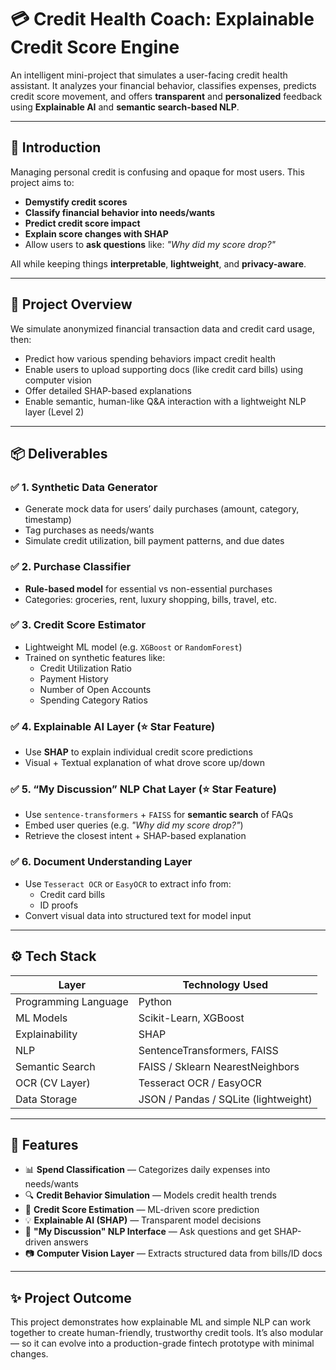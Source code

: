 # 💳 Credit Health Coach: Explainable Credit Score Engine

An intelligent mini-project that simulates a user-facing credit health assistant. It analyzes your financial behavior, classifies expenses, predicts credit score movement, and offers **transparent** and **personalized** feedback using **Explainable AI** and **semantic search-based NLP**.

---

## 📌 Introduction

Managing personal credit is confusing and opaque for most users. This project aims to:
- **Demystify credit scores**
- **Classify financial behavior into needs/wants**
- **Predict credit score impact**
- **Explain score changes with SHAP**
- Allow users to **ask questions** like: *"Why did my score drop?"*

All while keeping things **interpretable**, **lightweight**, and **privacy-aware**.

---

## 🧠 Project Overview

We simulate anonymized financial transaction data and credit card usage, then:
- Predict how various spending behaviors impact credit health
- Enable users to upload supporting docs (like credit card bills) using computer vision
- Offer detailed SHAP-based explanations
- Enable semantic, human-like Q&A interaction with a lightweight NLP layer (Level 2)

---

## 📦 Deliverables

### ✅ 1. **Synthetic Data Generator**
- Generate mock data for users’ daily purchases (amount, category, timestamp)
- Tag purchases as needs/wants
- Simulate credit utilization, bill payment patterns, and due dates

### ✅ 2. **Purchase Classifier**
- **Rule-based model** for essential vs non-essential purchases
- Categories: groceries, rent, luxury shopping, bills, travel, etc.

### ✅ 3. **Credit Score Estimator**
- Lightweight ML model (e.g. `XGBoost` or `RandomForest`)
- Trained on synthetic features like:
  - Credit Utilization Ratio
  - Payment History
  - Number of Open Accounts
  - Spending Category Ratios

### ✅ 4. **Explainable AI Layer (⭐ Star Feature)**
- Use **SHAP** to explain individual credit score predictions
- Visual + Textual explanation of what drove score up/down

### ✅ 5. **“My Discussion” NLP Chat Layer (⭐ Star Feature)**
- Use `sentence-transformers` + `FAISS` for **semantic search** of FAQs
- Embed user queries (e.g. *"Why did my score drop?"*)
- Retrieve the closest intent + SHAP-based explanation

### ✅ 6. **Document Understanding Layer**
- Use `Tesseract OCR` or `EasyOCR` to extract info from:
  - Credit card bills
  - ID proofs
- Convert visual data into structured text for model input

---

## ⚙️ Tech Stack

| Layer                | Technology Used                         |
|----------------------|------------------------------------------|
| Programming Language | Python                                   |
| ML Models            | Scikit-Learn, XGBoost                    |
| Explainability       | SHAP                                     |
| NLP                  | SentenceTransformers, FAISS              |
| Semantic Search      | FAISS / Sklearn NearestNeighbors         |
| OCR (CV Layer)       | Tesseract OCR / EasyOCR                  |
| Data Storage         | JSON / Pandas / SQLite (lightweight)     |

---

## 🚀 Features

- 📊 **Spend Classification** — Categorizes daily expenses into needs/wants
- 🔍 **Credit Behavior Simulation** — Models credit health trends
- 🤖 **Credit Score Estimation** — ML-driven score prediction
- 💡 **Explainable AI (SHAP)** — Transparent model decisions
- 💬 **"My Discussion" NLP Interface** — Ask questions and get SHAP-driven answers
- 📷 **Computer Vision Layer** — Extracts structured data from bills/ID docs

---

## ✨ Project Outcome

This project demonstrates how explainable ML and simple NLP can work together to create human-friendly, trustworthy credit tools. It’s also modular — so it can evolve into a production-grade fintech prototype with minimal changes.
